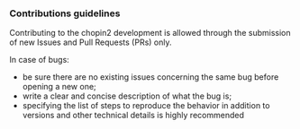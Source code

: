### Contributions guidelines

Contributing to the chopin2 development is allowed through the submission of new Issues and Pull Requests (PRs) only.

In case of bugs:
* be sure there are no existing issues concerning the same bug before opening a new one;
* write a clear and concise description of what the bug is;
* specifying the list of steps to reproduce the behavior in addition to versions and other technical details is highly recommended
